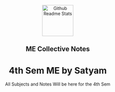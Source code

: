 <p align="center">
 <img width="100px" src="https://upload.wikimedia.org/wikipedia/en/0/00/National_Institute_of_Technology%2C_Agartala_Logo.png" align="center" alt="Github Readme Stats" />
 <h2 align="center">ME Collective Notes</h2>
</p>
<h1 align = "center">4th Sem ME by Satyam</h1>
 <div align = "Center">All Subjects and Notes Will be here for the 4th Sem</div>
 
